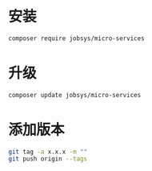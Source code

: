 # 安装

```bash
composer require jobsys/micro-services
```

# 升级

```bash
composer update jobsys/micro-services
```

#  添加版本

```bash
git tag -a x.x.x -m ""
git push origin --tags
```